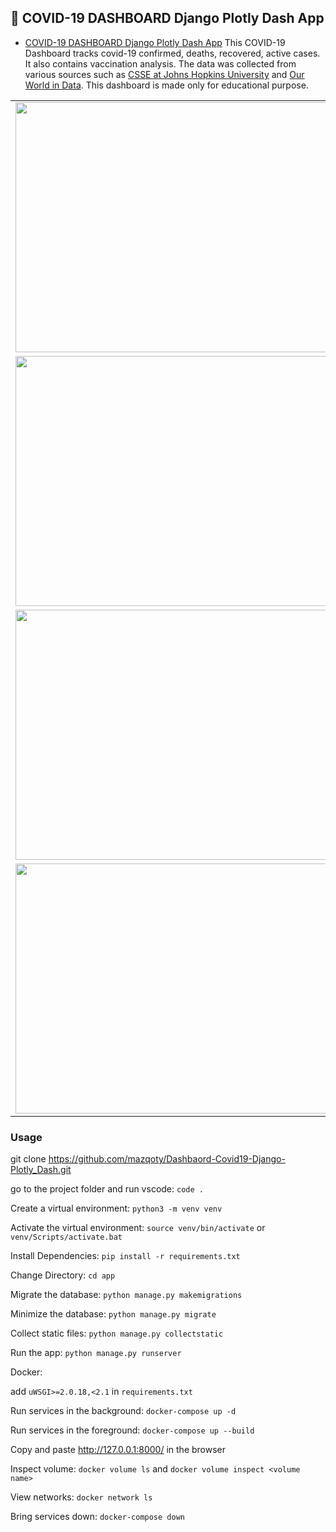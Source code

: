 ## :palm_tree: COVID-19 DASHBOARD Django Plotly Dash App

* [COVID-19 DASHBOARD Django Plotly Dash App](https://github.com/mazqoty/Dashbaord-Covid19-Django-Plotly_Dash)
  This COVID-19 Dashboard tracks covid-19 confirmed, deaths, recovered, active cases. It also contains vaccination analysis. The data was collected from various sources such as [CSSE at Johns Hopkins University](https://github.com/CSSEGISandData/COVID-19/tree/master/csse_covid_19_data/csse_covid_19_time_series) and [Our World in Data](https://github.com/owid/covid-19-data/tree/master/public/data/vaccinations). This dashboard is made only for educational purpose.

<table style="width:100%">
  
  <tr>
    <td><img src="https://i.imgur.com/PwV2BEO.png" width="800px" height=400px/></td>
  </tr>
  <tr>
    <td><img src="https://i.imgur.com/93Y0Rrv.png" width="800px" height=400px/></td>
  </tr>
  <tr>
    <td><img src="https://i.imgur.com/ZPPIB5C.png" width="800px" height=400px/></td>
  </tr>
  <tr>
    <td><img src="https://i.imgur.com/zQICMOE.gif" width="800px" height=400px/></td>
  </tr>
</table>

### Usage

git clone https://github.com/mazqoty/Dashbaord-Covid19-Django-Plotly_Dash.git

go to the project folder and run vscode: `code .`

Create a virtual environment: `python3 -m venv venv` 

Activate the virtual environment: `source venv/bin/activate` or `venv/Scripts/activate.bat` 

Install Dependencies: `pip install -r requirements.txt` 

Change Directory: `cd app` 

Migrate the database: `python manage.py makemigrations`

Minimize the database: `python manage.py migrate`

Collect static files: `python manage.py collectstatic` 

Run the app: `python manage.py runserver`

Docker:

add `uWSGI>=2.0.18,<2.1` in `requirements.txt`

Run services in the background: `docker-compose up -d`

Run services in the foreground: `docker-compose up --build`

Copy and paste http://127.0.0.1:8000/ in the browser

Inspect volume: `docker volume ls` and `docker volume inspect <volume name>`

View networks: `docker network ls`

Bring services down: `docker-compose down`
